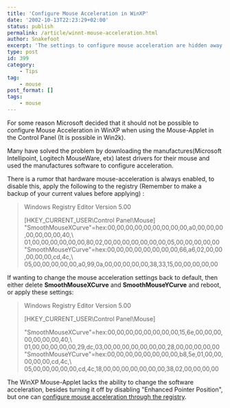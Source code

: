 ```yaml
---
title: 'Configure Mouse Acceleration in WinXP'
date: '2002-10-13T22:23:29+02:00'
status: publish
permalink: /article/winnt-mouse-acceleration.html
author: Snakefoot
excerpt: 'The settings to configure mouse acceleration are hidden away but can still be changed.'
type: post
id: 399
category:
    - Tips
tag:
    - mouse
post_format: []
tags:
    - mouse
---
```

For some reason Microsoft decided that it should not be possible to configure Mouse Acceleration in WinXP when using the Mouse-Applet in the Control Panel (It is possible in Win2k).  
  
 Many have solved the problem by downloading the manufactures(Microsoft Intellipoint, Logitech MouseWare, etx) latest drivers for their mouse and used the manufactures software to configure acceleration.  
  
 There is a rumor that hardware mouse-acceleration is always enabled, to disable this, apply the following to the registry (Remember to make a backup of your current values before applying) :

> Windows Registry Editor Version 5.00  
>   
>  \[HKEY\_CURRENT\_USER\\Control Panel\\Mouse\]  
>  "SmoothMouseXCurve"=hex:00,00,00,00,00,00,00,00,00,a0,00,00,00,00,00,00,00,40,\\  
>  01,00,00,00,00,00,00,80,02,00,00,00,00,00,00,00,05,00,00,00,00,00  
>  "SmoothMouseYCurve"=hex:00,00,00,00,00,00,00,00,66,a6,02,00,00,00,00,00,cd,4c,\\  
>  05,00,00,00,00,00,a0,99,0a,00,00,00,00,00,38,33,15,00,00,00,00,00

 If wanting to change the mouse acceleration settings back to default, then either delete **SmoothMouseXCurve** and **SmoothMouseYCurve** and reboot, or apply these settings:
> Windows Registry Editor Version 5.00  
>   
>  \[HKEY\_CURRENT\_USER\\Control Panel\\Mouse\]  
>   
>  "SmoothMouseXCurve"=hex:00,00,00,00,00,00,00,00,15,6e,00,00,00,00,00,00,00,40,\\  
>  01,00,00,00,00,00,29,dc,03,00,00,00,00,00,00,00,28,00,00,00,00,00  
>  "SmoothMouseYCurve"=hex:00,00,00,00,00,00,00,00,b8,5e,01,00,00,00,00,00,cd,4c,\\  
>  05,00,00,00,00,00,cd,4c,18,00,00,00,00,00,00,00,38,02,00,00,00,00

 The WinXP Mouse-Applet lacks the ability to change the software acceleration, besides turning it off by disabling "Enhanced Pointer Position", but one can [configure mouse acceleration through the registry](/article/windows-mouse-acceleration.html).